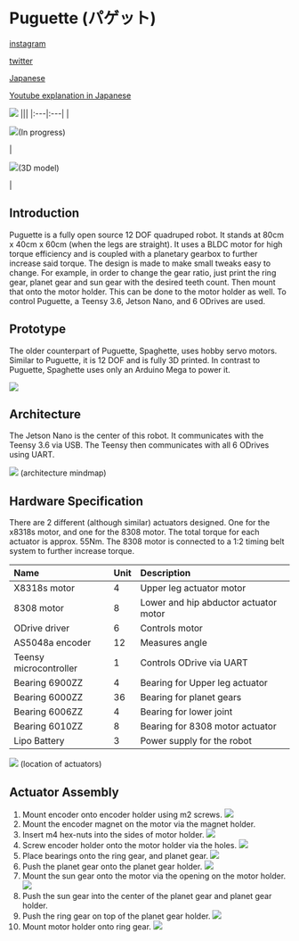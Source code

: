 # Puguette (パゲット)

[instagram](https://www.instagram.com/haruto89610/)

[twitter](https://twitter.com/TofuTohuman)

[Japanese](./README_jp.md)

[Youtube explanation in Japanese](https://www.youtube.com/watch?v=FokTPg63v5w)

![](./images/Photo.jpg)
|||
|:---|:---|
|<p><img src="./images/puguette.png"/>(In progress)</p>|<p><img src="./images/puguette_model.png"/>(3D model)</p>|


## Introduction

Puguette is a fully open source 12 DOF quadruped robot. It stands at 80cm x 40cm x 60cm (when the legs are straight). It uses a BLDC motor for high torque efficiency and is coupled with a planetary gearbox to further increase said torque. The design is made to make small tweaks easy to change. For example, in order to change the gear ratio, just print the ring gear, planet gear and sun gear with the desired teeth count. Then mount that onto the motor holder. This can be done to the motor holder as well. To control Puguette, a Teensy 3.6, Jetson Nano, and 6 ODrives are used.

## Prototype

The older counterpart of Puguette, Spaghette, uses hobby servo motors. Similar to Puguette, it is 12 DOF and is fully 3D printed. In contrast to Puguette, Spaghette uses only an Arduino Mega to power it.

![](./images/Prototype.jpg)


## Architecture

The Jetson Nano is the center of this robot. It communicates with the Teensy 3.6 via USB. The Teensy then communicates with all 6 ODrives using UART.

![](./images/ArchitectureDiagram.png)
(architecture mindmap)

## Hardware Specification

There are 2 different (although similar) actuators designed. One for the x8318s motor, and one for the 8308 motor.
The total torque for each actuator is approx. 55Nm. The 8308 motor is connected to a 1:2 timing belt system to further increase torque.

| Name | Unit | Description |
| :--- | :--- | :--- |
| X8318s motor | 4 | Upper leg actuator motor |
| 8308 motor | 8 | Lower and hip abductor actuator motor |
| ODrive driver | 6 | Controls motor |
| AS5048a encoder | 12 | Measures angle |
| Teensy microcontroller | 1 | Controls ODrive via UART |
| Bearing 6900ZZ | 4 | Bearing for Upper leg actuator |
| Bearing 6000ZZ | 36 | Bearing for planet gears |
| Bearing 6006ZZ | 4 | Bearing for lower joint  |
| Bearing 6010ZZ | 8 | Bearing for 8308 motor actuator |
| Lipo Battery | 3 | Power supply for the robot |

![](./images/ActuratorDiagram.png)
(location of actuators)

## Actuator Assembly

  1. Mount encoder onto encoder holder using m2 screws.
  ![](./images/Step1.png)
  2. Mount the encoder magnet on the motor via the magnet holder.
  3. Insert m4 hex-nuts into the sides of motor holder.
  ![](./images/Step3.png)
  4. Screw encoder holder onto the motor holder via the holes.
  ![](./images/Step4.png)
  5. Place bearings onto the ring gear, and planet gear.
  ![](./images/Step5.png)
  6. Push the planet gear onto the planet gear holder.
  ![](./images/Step6.png)
  7. Mount the sun gear onto the motor via the opening on the motor holder.
  ![](./images/Step7.png)
  8. Push the sun gear into the center of the planet gear and planet gear holder.
  9. Push the ring gear on top of the planet gear holder.
  ![](./images/Step9.png)
  10. Mount motor holder onto ring gear.
  ![](./images/Step10.png)
